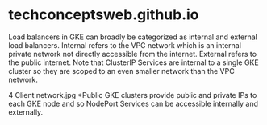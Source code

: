# techconceptsweb.github.io



Load balancers in GKE can broadly be categorized as internal and external load balancers. Internal refers to the VPC network which is an internal private network not directly accessible from the internet. External refers to the public internet. Note that ClusterIP Services are internal to a single GKE cluster so they are scoped to an even smaller network than the VPC network.

4 Client network.jpg
*Public GKE clusters provide public and private IPs to each GKE node and so NodePort Services can be accessible internally and externally.
